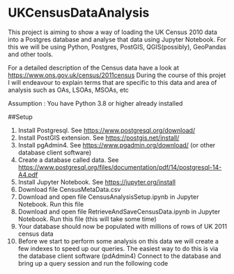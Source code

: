 # UKCensusDataAnalysis

This project is aiming to show a way of loading the UK Census 2010 data into a Postgres database and analyse that data using Jupyter Notebook.
For this we will be using Python, Postgres, PostGIS, QGIS(possibly), GeoPandas and other tools.

For a detailed description of the Census data have a look at https://www.ons.gov.uk/census/2011census
During the course of this projet I will endeavour to explain terms that are specific to this data and area of analysis such as OAs, LSOAs, MSOAs, etc

Assumption : You have Python 3.8 or higher already installed

##Setup
1. Install Postgresql.  See https://www.postgresql.org/download/
2. Install PostGIS extension. See https://postgis.net/install/
3. Install pgAdmin4. See https://www.pgadmin.org/download/ (or other database client software)
4. Create a database called data. See https://www.postgresql.org/files/documentation/pdf/14/postgresql-14-A4.pdf
5. Install Jupyter Notebook.  See https://jupyter.org/install
6. Download file CensusMetaData.csv
7. Download and open file CensusAnalysisSetup.ipynb in Jupyter Notebook. Run this file
8. Download and open file RetrieveAndSaveCensusData.ipynb in Jupyter Notebook. Run this file (this will take some time)
9. Your database should now be populated with millions of rows of UK 2011 census data
10. Before we start to perform some analysis on this data we will create a few indexes to speed up our queries.
The easiest way to do this is via the database client software (pdAdmin4)
Connect to the database and bring up a query session and run the following code
